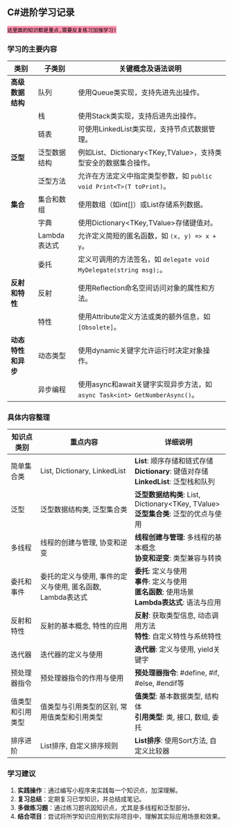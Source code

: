 ## C#进阶学习记录

<mark style="background: #FF5582A6;"> `这里面的知识都是重点,需要反复练习加强学习!`</mark>

### 学习的主要内容

| 类别          | 子类别       | 关键概念及语法说明                                                    |
| ----------- | --------- | ------------------------------------------------------------ |
| **高级数据结构**  | 队列        | 使用Queue类实现，支持先进先出操作。                                         |
|             | 栈         | 使用Stack类实现，支持后进先出操作。                                         |
|             | 链表        | 可使用LinkedList类实现，支持节点式数据管理。                                  |
| **泛型**      | 泛型数据结构    | 例如List<T>、Dictionary<TKey,TValue>，支持类型安全的数据集合操作。             |
|             | 泛型方法      | 允许在方法定义中指定类型参数，如 `public void Print<T>(T toPrint)`。          |
| **集合**      | 集合和数组     | 使用数组（如int[]）或List<T>存储系列数据。                                  |
|             | 字典        | 使用Dictionary<TKey,TValue>存储键值对。                              |
|             | Lambda表达式 | 允许定义简短的匿名函数，如 `(x, y) => x + y`。                             |
|             | 委托        | 定义可调用的方法签名，如 `delegate void MyDelegate(string msg);`。        |
| **反射和特性**   | 反射        | 使用Reflection命名空间访问对象的属性和方法。                                  |
|             | 特性        | 使用Attribute定义方法或类的额外信息，如 `[Obsolete]`。                       |
| **动态特性和异步** | 动态类型      | 使用dynamic关键字允许运行时决定对象操作。                                     |
|             | 异步编程      | 使用async和await关键字实现异步方法，如 `async Task<int> GetNumberAsync()`。 |

### 具体内容整理

|知识点类别|重点内容|详细说明|
|---|---|---|
|简单集合类|List, Dictionary, LinkedList|**List**: 顺序存储和链式存储<br>**Dictionary**: 键值对存储<br>**LinkedList**: 泛型栈和队列|
|泛型|泛型数据结构类, 泛型集合类|**泛型数据结构类**: List<T>, Dictionary<TKey, TValue><br>**泛型集合类**: 泛型的优点与使用|
|多线程|线程的创建与管理, 协变和逆变|**线程创建与管理**: 多线程的基本概念<br>**协变和逆变**: 类型兼容与转换|
|委托和事件|委托的定义与使用, 事件的定义与使用, 匿名函数, Lambda表达式|**委托**: 定义与使用<br>**事件**: 定义与使用<br>**匿名函数**: 使用场景<br>**Lambda表达式**: 语法与应用|
|反射和特性|反射的基本概念, 特性的应用|**反射**: 获取类型信息, 动态调用方法<br>**特性**: 自定义特性与系统特性|
|迭代器|迭代器的定义与使用|**迭代器**: 定义与使用, yield关键字|
|预处理器指令|预处理器指令的作用与使用|**预处理器指令**: #define, #if, #else, #endif等|
|值类型和引用类型|值类型与引用类型的区别, 常用值类型和引用类型|**值类型**: 基本数据类型, 结构体<br>**引用类型**: 类, 接口, 数组, 委托|
|排序进阶|List排序, 自定义排序规则|**List排序**: 使用Sort方法, 自定义比较器|

### 学习建议

1. **实践操作**：通过编写小程序来实践每一个知识点，加深理解。
2. **复习总结**：定期复习已学知识，并总结成笔记。
3. **多做练习题**：通过练习题巩固知识点，尤其是多线程和泛型部分。
4. **结合项目**：尝试将所学知识应用到实际项目中，理解其实际应用场景和效果。